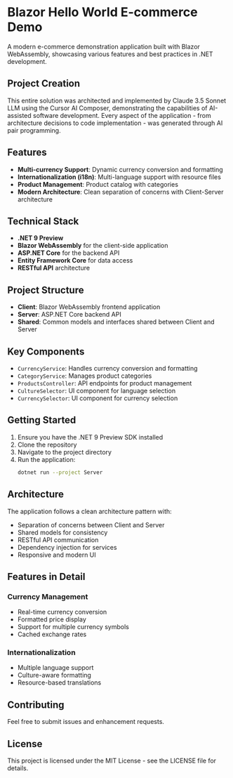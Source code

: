 # Blazor Hello World E-commerce Demo

A modern e-commerce demonstration application built with Blazor WebAssembly, showcasing various features and best practices in .NET development.

## Project Creation

This entire solution was architected and implemented by Claude 3.5 Sonnet LLM using the Cursor AI Composer, demonstrating the capabilities of AI-assisted software development. Every aspect of the application - from architecture decisions to code implementation - was generated through AI pair programming.

## Features

- **Multi-currency Support**: Dynamic currency conversion and formatting
- **Internationalization (i18n)**: Multi-language support with resource files
- **Product Management**: Product catalog with categories
- **Modern Architecture**: Clean separation of concerns with Client-Server architecture

## Technical Stack

- **.NET 9 Preview**
- **Blazor WebAssembly** for the client-side application
- **ASP.NET Core** for the backend API
- **Entity Framework Core** for data access
- **RESTful API** architecture

## Project Structure

- **Client**: Blazor WebAssembly frontend application
- **Server**: ASP.NET Core backend API
- **Shared**: Common models and interfaces shared between Client and Server

## Key Components

- `CurrencyService`: Handles currency conversion and formatting
- `CategoryService`: Manages product categories
- `ProductsController`: API endpoints for product management
- `CultureSelector`: UI component for language selection
- `CurrencySelector`: UI component for currency selection

## Getting Started

1. Ensure you have the .NET 9 Preview SDK installed
2. Clone the repository
3. Navigate to the project directory
4. Run the application:
   ```bash
   dotnet run --project Server
   ```

## Architecture

The application follows a clean architecture pattern with:
- Separation of concerns between Client and Server
- Shared models for consistency
- RESTful API communication
- Dependency injection for services
- Responsive and modern UI

## Features in Detail

### Currency Management
- Real-time currency conversion
- Formatted price display
- Support for multiple currency symbols
- Cached exchange rates

### Internationalization
- Multiple language support
- Culture-aware formatting
- Resource-based translations

## Contributing

Feel free to submit issues and enhancement requests.

## License

This project is licensed under the MIT License - see the LICENSE file for details. 